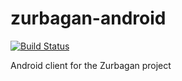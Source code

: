 zurbagan-android
================

[![Build Status](https://travis-ci.org/dreamscape-carnival/zurbagan-android.svg?branch=master)](https://travis-ci.org/dreamscape-carnival/zurbagan-android)

Android client for the Zurbagan project
